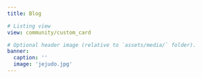 ```yaml
---
title: Blog

# Listing view
view: community/custom_card

# Optional header image (relative to `assets/media/` folder).
banner:
  caption: ''
  image: 'jejudo.jpg'
---
```

